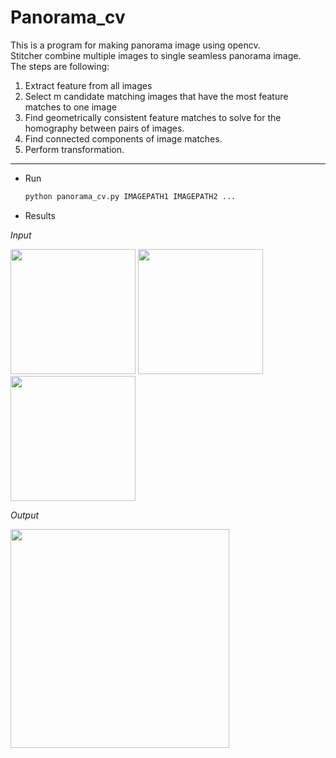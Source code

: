 # Panorama_cv
This is a program for making panorama image using opencv.   
Stitcher combine multiple images to single seamless panorama image.  
The steps are following:
   1. Extract feature from all images
   2. Select m candidate matching images that have the most feature matches to one image
   3. Find geometrically consistent feature matches to solve for the homography between pairs of images.
   4. Find connected components of image matches.
   5. Perform transformation.   
   
---

- Run
   ```sh
   python panorama_cv.py IMAGEPATH1 IMAGEPATH2 ... 
   ```
   
- Results

*Input*

<img src=https://user-images.githubusercontent.com/81093298/225485312-bddeb7af-a3e5-4fdd-9f6a-3bf676146d71.jpg height=200px/> <img src=https://user-images.githubusercontent.com/81093298/225485307-e8e9b9a2-b592-4ce6-8a65-fc75c001a54c.jpg height=200px/> <img src=https://user-images.githubusercontent.com/81093298/225485314-31784ccc-fba6-4eae-9585-0128b0bd131f.jpg height=200px/>

*Output*

<img src=https://user-images.githubusercontent.com/81093298/225485303-dbd2cbbd-4d60-477b-967e-f956aeb91d60.jpg height=350px/>





